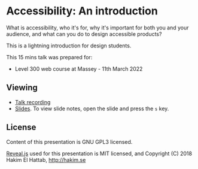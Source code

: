 # Accessibility: An introduction

What is accessibility, who it's for, why it's important for both you and your audience, and what can you do to design accessible products?

This is a lightning introduction for design students.

This 15 mins talk was prepared for:
- Level 300 web course at Massey - 11th March 2022

## Viewing

* [Talk recording](https://vimeo.com/687774942/3f9df844a0)
* [Slides](https://praesongprasit.github.io/talk_a11y-intro-design-students/). To view slide notes, open the slide and press the `s` key.

## License

Content of this presentation is GNU GPL3 licensed.

[Reveal.js](https://github.com/hakimel/reveal.js) used for this presentation is MIT licensed, and Copyright (C) 2018 Hakim El Hattab, http://hakim.se
